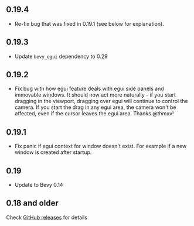 ## 0.19.4

- Re-fix bug that was fixed in 0.19.1 (see below for explanation).

## 0.19.3

- Update `bevy_egui` dependency to 0.29

## 0.19.2

- Fix bug with how egui feature deals with egui side panels and immovable windows. It should now act more
  naturally - if you start dragging in the viewport, dragging over egui will continue to control the camera.
  If you start the drag in any egui area, the camera won't be affected, even if the cursor leaves the egui area.
  Thanks @thmxv!

## 0.19.1

- Fix panic if egui context for window doesn't exist. For example if a new window is created after startup.

## 0.19

- Update to Bevy 0.14

## 0.18 and older

Check [GitHub releases](https://github.com/Plonq/bevy_panorbit_camera/releases) for details
